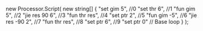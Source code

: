 new Processor.Script( 
    new string[] {
        "set gim 5",     //0
        "set thr 6",     //1
        "fun gim 5",     //2
        "jie res 90 6",  //3
        "fun thr res",   //4
        "set ptr 2",     //5
        "fun gim -5",    //6
        "jie res -90 2", //7
        "fun thr res",   //8
        "set ptr 6",     //9
        "set ptr 0"      // Base loop
    }
);